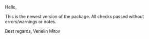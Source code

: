 Hello, 

This is the newest version of the package. All checks passed without errors/warnings or notes.

Best regards,
Venelin Mitov
